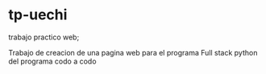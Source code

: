 # tp-uechi
trabajo practico web;

Trabajo de creacion de una pagina web para el programa Full stack python del programa codo a codo
